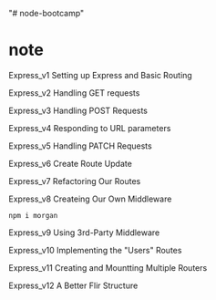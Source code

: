 "# node-bootcamp" 


# note 
 Express_v1
Setting up Express and Basic Routing

Express_v2
 Handling GET requests

 Express_v3
Handling POST Requests

Express_v4
Responding to URL parameters 

Express_v5
Handling PATCH Requests

Express_v6
Create Route Update

Express_v7
Refactoring Our Routes

Express_v8
Createing Our Own Middleware

``
npm i morgan
``

Express_v9 
Using 3rd-Party Middleware

Express_v10
Implementing the "Users" Routes

Express_v11
Creating and Mountting Multiple Routers

Express_v12
A Better Flir Structure

